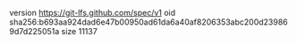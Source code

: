 version https://git-lfs.github.com/spec/v1
oid sha256:b693aa924dad6e47b00950ad61da6a40af8206353abc200d239869d7d225051a
size 11137
